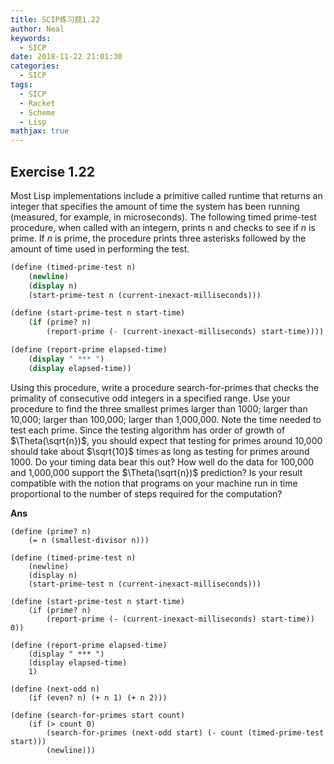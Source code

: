 ```yaml
---
title: SCIP练习题1.22
author: Neal
keywords:
  - SICP
date: 2018-11-22 21:01:30
categories:
  - SICP
tags:
  - SICP
  - Racket
  - Scheme
  - Lisp
mathjax: true
---
```


## Exercise 1.22

Most Lisp implementations include a primitive called runtime that returns an integer that specifies the amount of time the system has been running (measured, for example, in microseconds). The following timed prime-test procedure, when called with an integern, prints n and checks to see if $n$ is prime. If $n$ is prime, the procedure prints three asterisks followed by the amount of time used in performing the test.

```scheme
(define (timed-prime-test n)
    (newline)
    (display n)
    (start-prime-test n (current-inexact-milliseconds)))

(define (start-prime-test n start-time)
    (if (prime? n)
        (report-prime (- (current-inexact-milliseconds) start-time))))

(define (report-prime elapsed-time)
    (display " *** ")
    (display elapsed-time))
```

Using this procedure, write a procedure search-for-primes that checks the primality of consecutive odd integers in a specified range. Use your procedure to find the three smallest primes larger than 1000; larger than 10,000; larger than 100,000; larger than 1,000,000. Note the time needed to test each prime. Since the testing algorithm has order of growth of $\Theta(\sqrt{n})$, you should expect that testing for primes around 10,000 should take about $\sqrt{10}$ times as long as testing for primes around 1000. Do your timing data bear this out? How well do the data for 100,000 and 1,000,000 support the $\Theta(\sqrt{n})$ prediction? Is your result compatible with the notion that programs on your machine run in time proportional to the number of steps required for the computation?

**Ans**

```sheme
(define (prime? n)
    (= n (smallest-divisor n)))

(define (timed-prime-test n)
    (newline)
    (display n)
    (start-prime-test n (current-inexact-milliseconds)))

(define (start-prime-test n start-time)
    (if (prime? n)
        (report-prime (- (current-inexact-milliseconds) start-time)) 0))

(define (report-prime elapsed-time)
    (display " *** ")
    (display elapsed-time)
    1)

(define (next-odd n)
    (if (even? n) (+ n 1) (+ n 2)))

(define (search-for-primes start count)
    (if (> count 0)
        (search-for-primes (next-odd start) (- count (timed-prime-test start)))
        (newline)))
```
